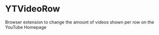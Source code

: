 # YTVideoRow
Browser extension to change the amount of videos shown per row on the YouTube Homepage
